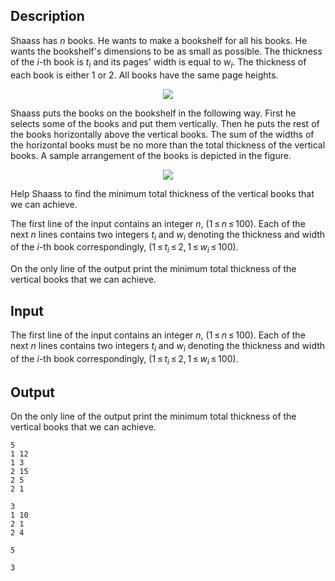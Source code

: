 ## Description

<div><p>Shaass has <span class="tex-span"><i>n</i></span> books. He wants to make a bookshelf for all his books. He wants the bookshelf's dimensions to be as small as possible. The thickness of the <span class="tex-span"><i>i</i></span>-th book is <span class="tex-span"><i>t</i><sub class="lower-index"><i>i</i></sub></span> and its pages' width is equal to <span class="tex-span"><i>w</i><sub class="lower-index"><i>i</i></sub></span>. The thickness of each book is either <span class="tex-span">1</span> or <span class="tex-span">2</span>. All books have the same page heights.</p><center> <img class="tex-graphics" src="file://QWJ8OoH3.png" style="max-width: 100.0%;max-height: 100.0%;"> </center><p>Shaass puts the books on the bookshelf in the following way. First he selects some of the books and put them vertically. Then he puts the rest of the books horizontally above the vertical books. The sum of the widths of the horizontal books must be no more than the total thickness of the vertical books. A sample arrangement of the books is depicted in the figure.</p><center> <img class="tex-graphics" src="file://9exwKO2A.png" style="max-width: 100.0%;max-height: 100.0%;"> </center><p>Help Shaass to find the minimum total thickness of the vertical books that we can achieve.</p></div><div class="input-specification"><p>The first line of the input contains an integer <span class="tex-span"><i>n</i></span>, <span class="tex-span">(1 ≤ <i>n</i> ≤ 100)</span>. Each of the next <span class="tex-span"><i>n</i></span> lines contains two integers <span class="tex-span"><i>t</i><sub class="lower-index"><i>i</i></sub></span> and <span class="tex-span"><i>w</i><sub class="lower-index"><i>i</i></sub></span> denoting the thickness and width of the <span class="tex-span"><i>i</i></span>-th book correspondingly, (<span class="tex-span">1 ≤ <i>t</i><sub class="lower-index"><i>i</i></sub> ≤ 2, 1 ≤ <i>w</i><sub class="lower-index"><i>i</i></sub> ≤ 100</span>).</p></div><div class="output-specification"><p>On the only line of the output print the minimum total thickness of the vertical books that we can achieve.</p></div>

## Input

<p>The first line of the input contains an integer <span class="tex-span"><i>n</i></span>, <span class="tex-span">(1 ≤ <i>n</i> ≤ 100)</span>. Each of the next <span class="tex-span"><i>n</i></span> lines contains two integers <span class="tex-span"><i>t</i><sub class="lower-index"><i>i</i></sub></span> and <span class="tex-span"><i>w</i><sub class="lower-index"><i>i</i></sub></span> denoting the thickness and width of the <span class="tex-span"><i>i</i></span>-th book correspondingly, (<span class="tex-span">1 ≤ <i>t</i><sub class="lower-index"><i>i</i></sub> ≤ 2, 1 ≤ <i>w</i><sub class="lower-index"><i>i</i></sub> ≤ 100</span>).</p>

## Output

<p>On the only line of the output print the minimum total thickness of the vertical books that we can achieve.</p>





```input1
5
1 12
1 3
2 15
2 5
2 1

```




```input2
3
1 10
2 1
2 4

```




```output1
5

```




```output2
3

```


